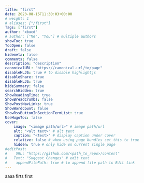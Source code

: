 ```yaml
---
title: "first"
date: 2023-08-15T11:30:03+00:00
# weight: 1
# aliases: ["/first"]
Tags: ["first"]
author: "xbucd"
# author: ["Me", "You"] # multiple authors
showToc: true
TocOpen: false
draft: false
hidemeta: false
comments: false
description: "description"
canonicalURL: "https://canonical.url/to/page"
disableHLJS: true # to disable highlightjs
disableShare: true
disableHLJS: true
hideSummary: false
searchHidden: true
ShowReadingTime: true
ShowBreadCrumbs: false
ShowPostNavLinks: true
ShowWordCount: false
ShowRssButtonInSectionTermList: true
UseHugoToc: false
cover:
    image: "<image path/url>" # image path/url
    alt: "<alt text>" # alt text
    caption: "<text>" # display caption under cover
    relative: false # when using page bundles set this to true
    hidden: true # only hide on current single page
#editPost:
#    URL: "https://github.com/<path_to_repo>/content"
#   Text: "Suggest Changes" # edit text
#    appendFilePath: true # to append file path to Edit link
---
```

aaaa
 firts first